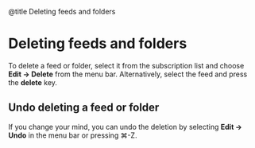 @title Deleting feeds and folders

# Deleting feeds and folders

To delete a feed or folder, select it from the subscription list and choose **Edit → Delete** from the menu bar. Alternatively, select the feed and press the **delete** key.



Undo deleting a feed or folder
------------------------------

If you change your mind, you can undo the deletion by selecting **Edit → Undo** in the menu bar or pressing ⌘-Z.